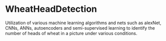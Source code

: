 # WheatHeadDetection
Utilization of various machine learning algorithms and nets such as alexNet, CNNs, ANNs, autoencoders and semi-supervised learning to identify the number of heads of wheat in a picture under various conditions.
